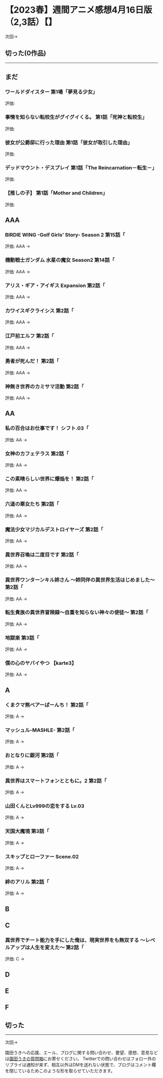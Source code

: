 # 【2023春】週間アニメ感想4月16日版（2,3話）【】
次回→
## 切った(0作品)
***
## まだ
### ワールドダイスター 第1場「夢見る少女」
評価:
### 事情を知らない転校生がグイグイくる。 第1話「死神と転校生」
評価:
### 彼女が公爵邸に行った理由 第1話「彼女が取引した理由」
評価:
### デッドマウント・デスプレイ 第1話「The Reincarnation－転生－」
評価:
### 【推しの子】 第1話「Mother and Children」
評価:
## AAA
### BIRDIE WING -Golf Girls' Story- Season 2 第15話「
評価: AAA →
### 機動戦士ガンダム 水星の魔女 Season2 第14話「
評価: AAA →
### アリス・ギア・アイギス Expansion 第2話「
評価: AAA →
### カワイスギクライシス 第2話「
評価: AAA →
### 江戸前エルフ 第2話「
評価: AAA →
### 勇者が死んだ！ 第2話「
評価: AAA →
### 神無き世界のカミサマ活動 第2話「
評価: AAA →
## AA
### 私の百合はお仕事です！ シフト.03「
評価: AA →
### 女神のカフェテラス 第2話「
評価: AA →
### この素晴らしい世界に爆焔を！ 第2話「
評価: AA →
### 六道の悪女たち 第2話「
評価: AA →
### 魔法少女マジカルデストロイヤーズ 第2話「
評価: AA →
### 異世界召喚は二度目です 第2話「
評価: AA →
### 異世界ワンターンキル姉さん ～姉同伴の異世界生活はじめました～ 第2話「
評価: AA →
### 転生貴族の異世界冒険録～自重を知らない神々の使徒～ 第2話「
評価: AA →
### 地獄楽 第3話「
評価: AA →
### 僕の心のヤバイやつ 【karte3】
評価: AA →
## A
### くまクマ熊ベアーぱーんち！ 第2話「
評価: A →
### マッシュル-MASHLE- 第2話「
評価: A →
### おとなりに銀河 第2話「
評価: A →
### 異世界はスマートフォンとともに。2 第2話「
評価: A →
### 山田くんとLv999の恋をする Lv.03
評価: A →
### 天国大魔境 第3話「
評価: A →
### スキップとローファー Scene.02
評価: A →
### 絆のアリル 第2話「
評価: A →
## B
## C
### 異世界でチート能力を手にした俺は、現実世界をも無双する ～レベルアップは人生を変えた～ 第2話「
評価: C →
## D
## E
## F
## 切った
***
次回→

園田うきへの応援、エール、ブログに関する問い合わせ、要望、感想、意見などは[園田うきの質問箱](https://peing.net/ja/ukitouchtypist)にお寄せください。
Twitterでの問い合わせはフォロー外のリプライは通知が来ず、相互以外はDMを送れない状態で、ブログはコメント欄を閉じているためこのような形を取らせていただきます。
